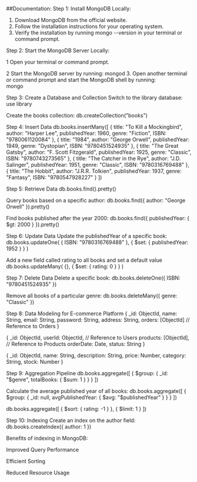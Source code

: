 ##Documentation:
Step 1: Install MongoDB
Locally:

1. Download MongoDB from the official website.
2. Follow the installation instructions for your operating system.
3. Verify the installation by running mongo --version in your terminal or command prompt.

Step 2: Start the MongoDB Server
Locally:

1 Open your terminal or command prompt.

2 Start the MongoDB server by running:
    mongod
3. Open another terminal or command prompt and start the MongoDB shell by running:  
     mongo

Step 3: Create a Database and Collection
Switch to the library database:
    use library 

Create the books collection:
    db.createCollection("books")

Step 4: Insert Data
db.books.insertMany([
  { title: "To Kill a Mockingbird", author: "Harper Lee", publishedYear: 1960, genre: "Fiction", ISBN: "9780061120084" },
  { title: "1984", author: "George Orwell", publishedYear: 1949, genre: "Dystopian", ISBN: "9780451524935" },
  { title: "The Great Gatsby", author: "F. Scott Fitzgerald", publishedYear: 1925, genre: "Classic", ISBN: "9780743273565" },
  { title: "The Catcher in the Rye", author: "J.D. Salinger", publishedYear: 1951, genre: "Classic", ISBN: "9780316769488" },
  { title: "The Hobbit", author: "J.R.R. Tolkien", publishedYear: 1937, genre: "Fantasy", ISBN: "9780547928227" }
])

Step 5: Retrieve Data
db.books.find().pretty()

Query books based on a specific author:
db.books.find({ author: "George Orwell" }).pretty()

Find books published after the year 2000:
db.books.find({ publishedYear: { $gt: 2000 } }).pretty()

Step 6: Update Data
Update the publishedYear of a specific book:
db.books.updateOne(
  { ISBN: "9780316769488" },
  { $set: { publishedYear: 1952 } }
)

Add a new field called rating to all books and set a default value
db.books.updateMany(
  {},
  { $set: { rating: 0 } }
)



Step 7: Delete Data
Delete a specific book:
db.books.deleteOne({ ISBN: "9780451524935" })

Remove all books of a particular genre:
db.books.deleteMany({ genre: "Classic" })

Step 8: Data Modeling for E-commerce Platform
{
  _id: ObjectId,
  name: String,
  email: String,
  password: String,
  address: String,
  orders: [ObjectId] // Reference to Orders
}

{
  _id: ObjectId,
  userId: ObjectId, // Reference to Users
  products: [ObjectId], // Reference to Products
  orderDate: Date,
  status: String
}

{
  _id: ObjectId,
  name: String,
  description: String,
  price: Number,
  category: String,
  stock: Number
}

Step 9: Aggregation Pipeline
db.books.aggregate([
  { $group: { _id: "$genre", totalBooks: { $sum: 1 } } }
])

Calculate the average published year of all books:
db.books.aggregate([
  { $group: { _id: null, avgPublishedYear: { $avg: "$publishedYear" } } }
])

db.books.aggregate([
  { $sort: { rating: -1 } },
  { $limit: 1 }
])

Step 10: Indexing
Create an index on the author field:
   db.books.createIndex({ author: 1 })


Benefits of indexing in MongoDB:

Improved Query Performance

Efficient Sorting

Reduced Resource Usage




